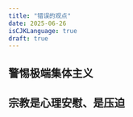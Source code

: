 ```yaml
---
title: "错误的观点"
date: 2025-06-26
isCJKLanguage: true
draft: true
---
```


## 警惕极端集体主义

## 宗教是心理安慰、是压迫